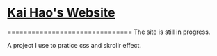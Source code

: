 # [Kai Hao's Website](http://kevin940726.github.io/)
===============================
The site is still in progress.

A project I use to pratice css and skrollr effect.